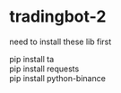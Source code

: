 # tradingbot-2
<!DOCTYPE html>
<html>
  <head
  </head>
  <body>
    <p>need to install these lib first</p>
    pip install ta <br>
    pip install requests <br>  
    pip install python-binance <br>
  </body>

</html>
